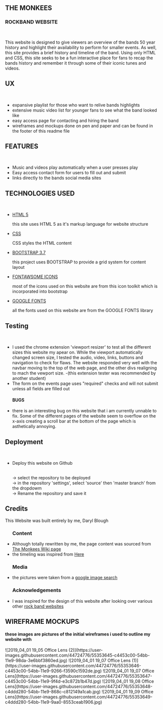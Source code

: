 <!DOCTYPE>

<html>

<head>
	<link rel="stylesheet" href="https://maxcdn.bootstrapcdn.com/bootstrap/3.3.7/css/bootstrap.min.css" type="text/css" />
	<link rel="stylesheet" href="https://stackpath.bootstrapcdn.com/font-awesome/4.7.0/css/font-awesome.min.css" type="text/css" />
	<link rel="stylesheet" href="https://cdnjs.cloudflare.com/ajax/libs/hover.css/2.3.1/css/hover-min.css" type="text/css" />
	<link rel="stylesheet" href="assets/css/style.css" type="text/css" />
	<meta name="viewport" content="width-device-width, initial-scale=1">
</head>

<body>
    <section>
        <h1>THE MONKEES</h1>
        <h3>ROCKBAND WEBSITE</h3><br>
        <p>
            This website is designed to give viewers an overview of the bands 50 year history
            and highlight their availability to perform for smaller events. As well, this site
            provides a brief history and timeline of the band. Using only HTML and CSS, this site
            seeks to be a fun interactive place for fans to recap the bands history and remember
            it through some of their iconic tunes and videos.
        </p>
    </section>
    <section>
        <h1>UX</h1><br>
        <ul>
            <li>expansive playlist for those who want to relive bands highlights</li>
            <li>extensive music video list for younger fans to see what the band looked like</li>
            <li>easy access page for contacting and hiring the band</li>
            <li>wireframes and mockups done on pen and paper and can be found in the footer of this readme file</li>
        </ul>
    </section>
    <section>
        <h1>FEATURES</h1><br>
        <ul>
            <li>Music and videos play automatically when a user presses play</li>
            <li>Easy access contact form for users to fill out and submit</li>
            <li>links directly to the bands social media sites</li>
        </ul>     
    </section>
    <section>
        <h1>TECHNOLOGIES USED</h1><br>
        <ul>
            <li><a href="https://www.w3.org/TR/html52/" target="_blank">HTML 5</a></li>
                <p>this site uses HTML 5 as it's markup language for website structure</p>
            <li><a href="https://www.w3.org/Style/CSS/Overview.en.html" target="_blank">CSS</a></li>
                <p>CSS styles the HTML content</p>
            <li><a href="https://getbootstrap.com/docs/3.3/getting-started/" target="_blank">BOOTSTRAP 3.7</a></li>
                <p>this project uses BOOTSTRAP to provide a grid system for content layout</p>
            <li><a href="https://fontawesome.com/" target="_blank">FONTAWSOME ICONS</a>
                <p>most of the icons used on this website are from this icon toolkit which is incorporated into bootstrap </p>
            <li><a href="https://fonts.google.com/" target="_blank">GOOGLE FONTS</a></li>
                <p>all the fonts used on this website are from the GOOGLE FONTS library</p>
        </ul>     
    </section>
    <section>
        <h1>Testing</h1><br>
        <ul>
            <li>I used the chrome extension 'viewport resizer' to test all the different sizes this website
                my apear on. While the viewport automatically changed screen size, I tested the audio, video,
                links, buttons and navigation to check for flaws. The website responded very well with the navbar 
                moving to the top of the web page, and the other divs realigning to mach the vewport size.
                -(this extension tester was recommended by another student)
            </li>
            <li>The form on the events page uses "required" checks and will not submit unless all fields are filled out</li>
        <h4>BUGS</h4>
            <li>there is an interesting bug on this website that i am currently unnable to fix. Some of the different pages of the
                website seem to overflow on the x-axis creating a scroll bar at the bottom of the page which is asthetically annoying.
            </li>
        </ul>     
    </section>
    <section>
        <h1>Deployment</h1><br>
        <ul>
            <li>Deploy this website on Github</li><br>
            <p>
                → select the repository to be deployed<br>
                → in the repository 'settings', select 'source' then 'master branch' from the dropdowm<br>
                → Rename the repository and save it
            </p>
        </ul>     
    </section>
    <section>
        <h1>Credits</h1>
        <p>This Website was built entirely by me, Daryl Blough</p>
        <ul>
        <h3>Content</h3>
            <li>
                Although totally rewritten by me, the page content was sourced from <a href="https://en.wikipedia.org/wiki/The_Monkees" target="_blank">The Monkees Wiki page</a>
            </li>
            <li>
                the timeling was inspired from <a href="https://calendar.songfacts.com/timeline/the-monkees/" target="_blank">Here</a>
            </li>
        <h3>Media</h3>
            <li>
                the pictures were taken from a <a href="https://images.google.com/" target="_blank">google image search</a> 
            </li>
        <h3>Acknowledgements</h3>
            <li>
                I was inspired for the design of this website after looking over various other <a href="https://designmodo.com/rock-band-website-designs/" target="_blank">rock band websites</a> 
            </li>
        </ul>     
    </section>
</body>
<footer>
    <h2>WIREFRAME MOCKUPS</h2>
    <h4>these images are pictures of the initial wireframes i used to outline my website with</h4>
    <div>![2019_04_01 19_05 Office Lens (2)](https://user-images.githubusercontent.com/44724776/55353645-c4453c00-54bb-11e9-98da-3e6bbf3860ed.jpg)
![2019_04_01 19_07 Office Lens (1)](https://user-images.githubusercontent.com/44724776/55353646-c4453c00-54bb-11e9-9266-f3590c1592de.jpg)
![2019_04_01 19_07 Office Lens](https://user-images.githubusercontent.com/44724776/55353647-c4453c00-54bb-11e9-9f4d-e3c872b1b47d.jpg)
![2019_04_01 19_08 Office Lens](https://user-images.githubusercontent.com/44724776/55353648-c4ddd280-54bb-11e9-868c-c812149a1cab.jpg)
![2019_04_01 19_09 Office Lens](https://user-images.githubusercontent.com/44724776/55353649-c4ddd280-54bb-11e9-9aa0-8553ceab1906.jpg)</div>
</footer>

</html>
